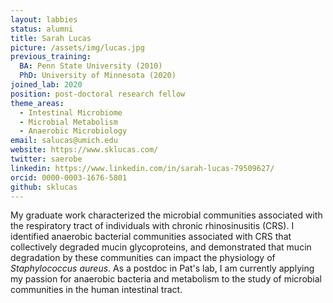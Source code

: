 ```yaml
---
layout: labbies
status: alumni
title: Sarah Lucas
picture: /assets/img/lucas.jpg
previous_training:
  BA: Penn State University (2010)
  PhD: University of Minnesota (2020)
joined_lab: 2020
position: post-doctoral research fellow
theme_areas:
  - Intestinal Microbiome
  - Microbial Metabolism
  - Anaerobic Microbiology
email: salucas@umich.edu
website: https://www.sklucas.com/
twitter: saerobe
linkedin: https://www.linkedin.com/in/sarah-lucas-79509627/
orcid: 0000-0003-1676-5801
github: sklucas
---
```

My graduate work characterized the microbial communities associated with the respiratory tract of individuals with chronic rhinosinusitis (CRS). I identified anaerobic bacterial communities associated with CRS that collectively degraded mucin glycoproteins, and demonstrated that mucin degradation by these communities can impact the physiology of _Staphylococcus aureus_. As a postdoc in Pat's lab, I am currently applying my passion for anaerobic bacteria and metabolism to the study of microbial communities in the human intestinal tract.
